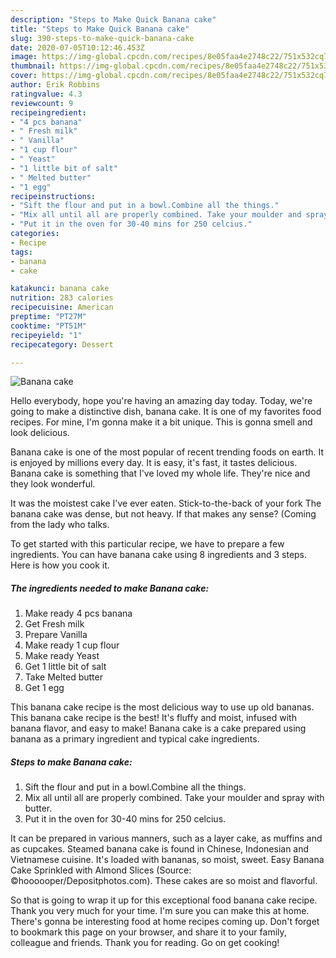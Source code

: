```yaml
---
description: "Steps to Make Quick Banana cake"
title: "Steps to Make Quick Banana cake"
slug: 390-steps-to-make-quick-banana-cake
date: 2020-07-05T10:12:46.453Z
image: https://img-global.cpcdn.com/recipes/8e05faa4e2748c22/751x532cq70/banana-cake-recipe-main-photo.jpg
thumbnail: https://img-global.cpcdn.com/recipes/8e05faa4e2748c22/751x532cq70/banana-cake-recipe-main-photo.jpg
cover: https://img-global.cpcdn.com/recipes/8e05faa4e2748c22/751x532cq70/banana-cake-recipe-main-photo.jpg
author: Erik Robbins
ratingvalue: 4.3
reviewcount: 9
recipeingredient:
- "4 pcs banana"
- " Fresh milk"
- " Vanilla"
- "1 cup flour"
- " Yeast"
- "1 little bit of salt"
- " Melted butter"
- "1 egg"
recipeinstructions:
- "Sift the flour and put in a bowl.Combine all the things."
- "Mix all until all are properly combined. Take your moulder and spray with butter."
- "Put it in the oven for 30-40 mins for 250 celcius."
categories:
- Recipe
tags:
- banana
- cake

katakunci: banana cake 
nutrition: 283 calories
recipecuisine: American
preptime: "PT27M"
cooktime: "PT51M"
recipeyield: "1"
recipecategory: Dessert

---
```



![Banana cake](https://img-global.cpcdn.com/recipes/8e05faa4e2748c22/751x532cq70/banana-cake-recipe-main-photo.jpg)

Hello everybody, hope you're having an amazing day today. Today, we're going to make a distinctive dish, banana cake. It is one of my favorites food recipes. For mine, I'm gonna make it a bit unique. This is gonna smell and look delicious.

Banana cake is one of the most popular of recent trending foods on earth. It is enjoyed by millions every day. It is easy, it's fast, it tastes delicious. Banana cake is something that I've loved my whole life. They're nice and they look wonderful.

It was the moistest cake I&#39;ve ever eaten. Stick-to-the-back of your fork The banana cake was dense, but not heavy. If that makes any sense? (Coming from the lady who talks.


To get started with this particular recipe, we have to prepare a few ingredients. You can have banana cake using 8 ingredients and 3 steps. Here is how you cook it.

<!--inarticleads1-->

##### The ingredients needed to make Banana cake:

1. Make ready 4 pcs banana
1. Get  Fresh milk
1. Prepare  Vanilla
1. Make ready 1 cup flour
1. Make ready  Yeast
1. Get 1 little bit of salt
1. Take  Melted butter
1. Get 1 egg


This banana cake recipe is the most delicious way to use up old bananas. This banana cake recipe is the best! It&#39;s fluffy and moist, infused with banana flavor, and easy to make! Banana cake is a cake prepared using banana as a primary ingredient and typical cake ingredients. 

<!--inarticleads2-->

##### Steps to make Banana cake:

1. Sift the flour and put in a bowl.Combine all the things.
1. Mix all until all are properly combined. Take your moulder and spray with butter.
1. Put it in the oven for 30-40 mins for 250 celcius.


It can be prepared in various manners, such as a layer cake, as muffins and as cupcakes. Steamed banana cake is found in Chinese, Indonesian and Vietnamese cuisine. It&#39;s loaded with bananas, so moist, sweet. Easy Banana Cake Sprinkled with Almond Slices (Source: ©hoooooper/Depositphotos.com). These cakes are so moist and flavorful. 

So that is going to wrap it up for this exceptional food banana cake recipe. Thank you very much for your time. I'm sure you can make this at home. There's gonna be interesting food at home recipes coming up. Don't forget to bookmark this page on your browser, and share it to your family, colleague and friends. Thank you for reading. Go on get cooking!
